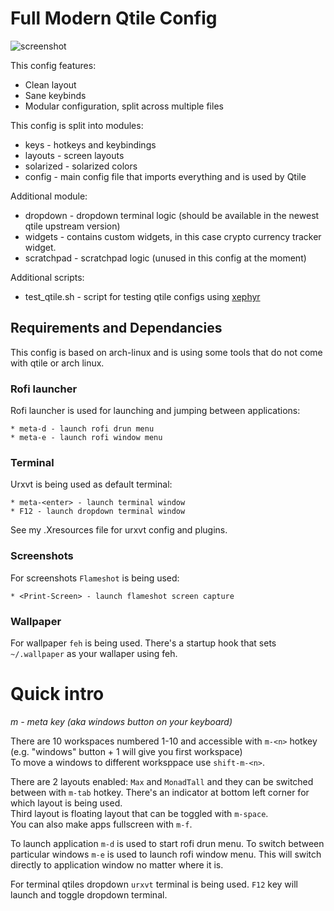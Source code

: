 # Full Modern Qtile Config

![screenshot](screenshot.png)

This config features:

* Clean layout 
* Sane keybinds
* Modular configuration, split across multiple files

This config is split into modules:

* keys - hotkeys and keybindings
* layouts - screen layouts
* solarized - solarized colors
* config - main config file that imports everything and is used by Qtile

Additional module:

* dropdown - dropdown terminal logic (should be available in the newest qtile upstream version)
* widgets - contains custom widgets, in this case crypto currency tracker widget.
* scratchpad - scratchpad logic (unused in this config at the moment)

Additional scripts:

* test_qtile.sh - script for testing qtile configs using [xephyr](https://wiki.archlinux.org/index.php/Xephyr)


## Requirements and Dependancies

This config is based on arch-linux and is using some tools that do not come with qtile or arch linux.

### Rofi launcher

Rofi launcher is used for launching and jumping between applications:

    * meta-d - launch rofi drun menu  
    * meta-e - launch rofi window menu

### Terminal

Urxvt is being used as default terminal:

    * meta-<enter> - launch terminal window
    * F12 - launch dropdown terminal window

See my .Xresources file for urxvt config and plugins.

### Screenshots

For screenshots `Flameshot` is being used:

    * <Print-Screen> - launch flameshot screen capture

### Wallpaper

For wallpaper `feh` is being used. There's a startup hook that sets `~/.wallpaper` as your wallaper using feh.

# Quick intro

_m - meta key (aka windows button on your keyboard)_

There are 10 workspaces numbered 1-10 and accessible with `m-<n>` hotkey (e.g. "windows" button + 1 will give you first workspace)  
To move a windows to different worksppace use `shift-m-<n>`. 

There are 2 layouts enabled: `Max` and `MonadTall` and they can be switched between with `m-tab` hotkey. There's an indicator at bottom left corner for which layout is being used.  
Third layout is floating layout that can be toggled with `m-space`.  
You can also make apps fullscreen with `m-f`.  

To launch application `m-d` is used to start rofi drun menu. To switch between particular windows `m-e` is used to launch rofi window menu. This will switch directly to application window no matter where it is.

For terminal qtiles dropdown `urxvt` terminal is being used. `F12` key will launch and toggle dropdown terminal. 
